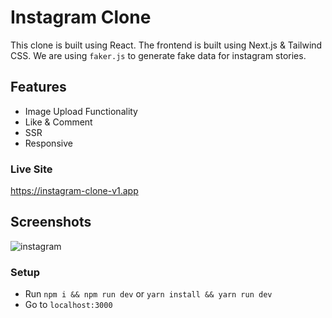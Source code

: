 # Instagram Clone

This clone is built using React. The frontend is built using Next.js & Tailwind CSS. We are using `faker.js` to generate fake data for instagram stories.

## Features

- Image Upload Functionality
- Like & Comment
- SSR
- Responsive

### Live Site

https://instagram-clone-v1.app

## Screenshots

![instagram](https://user-images.githubusercontent.com/71595764/139582866-bcb79e57-f862-434f-ba38-f45e58ff3829.jpg)

### Setup

- Run `npm i && npm run dev` or `yarn install && yarn run dev`
- Go to `localhost:3000`
